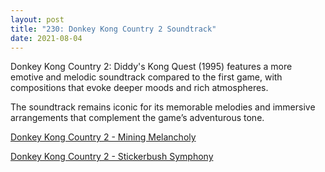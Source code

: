 ```yaml
---
layout: post
title: "230: Donkey Kong Country 2 Soundtrack"
date: 2021-08-04
---
```


Donkey Kong Country 2: Diddy's Kong Quest (1995) features a more emotive and melodic soundtrack compared to the first game, with compositions that evoke deeper moods and rich atmospheres.

The soundtrack remains iconic for its memorable melodies and immersive arrangements that complement the game’s adventurous tone.  

[Donkey Kong Country 2 - Mining Melancholy](https://youtu.be/4Qp0_NE8M1c)  

[Donkey Kong Country 2 - Stickerbush Symphony](https://youtu.be/bQx91RR3Y8o)  
